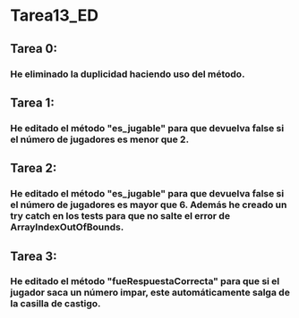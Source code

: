 # Tarea13_ED
## Tarea 0:
###  He eliminado la duplicidad haciendo uso del método.
## Tarea 1: 
### He editado el método "es_jugable" para que devuelva false si el número de jugadores es menor que 2.
## Tarea 2: 
### He editado el método "es_jugable" para que devuelva false si el número de jugadores es mayor que 6. Además he creado un try catch en los tests para que no salte el error de ArrayIndexOutOfBounds.
## Tarea 3: 
### He editado el método "fueRespuestaCorrecta" para que si el jugador saca un número impar, este automáticamente salga de la casilla de castigo.